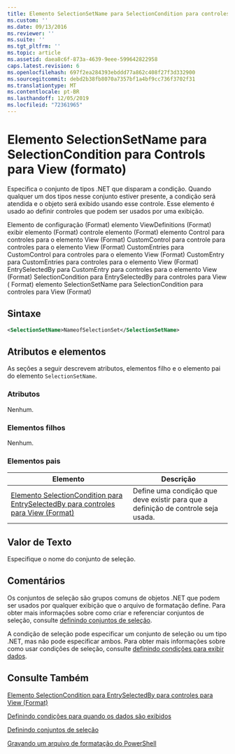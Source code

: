 ```yaml
---
title: Elemento SelectionSetName para SelectionCondition para controles para View (Format) | Microsoft Docs
ms.custom: ''
ms.date: 09/13/2016
ms.reviewer: ''
ms.suite: ''
ms.tgt_pltfrm: ''
ms.topic: article
ms.assetid: daea8c6f-873a-4639-9eee-599642822958
caps.latest.revision: 6
ms.openlocfilehash: 697f2ea284393ebddd77a862c408f27f3d332900
ms.sourcegitcommit: debd2b38fb8070a7357bf1a4bf9cc736f3702f31
ms.translationtype: MT
ms.contentlocale: pt-BR
ms.lasthandoff: 12/05/2019
ms.locfileid: "72361965"
---
```

# <a name="selectionsetname-element-for-selectioncondition-for-controls-for-view-format"></a>Elemento SelectionSetName para SelectionCondition para Controls para View (formato)

Especifica o conjunto de tipos .NET que disparam a condição. Quando qualquer um dos tipos nesse conjunto estiver presente, a condição será atendida e o objeto será exibido usando esse controle. Esse elemento é usado ao definir controles que podem ser usados por uma exibição.

Elemento de configuração (Format) elemento ViewDefinitions (Format) exibir elemento (Format) controle elemento (Format) elemento Control para controles para o elemento View (Format) CustomControl para controle para controles para o elemento View (Format) CustomEntries para CustomControl para controles para o elemento View (Format) CustomEntry para CustomEntries para controles para o elemento View (Format) EntrySelectedBy para CustomEntry para controles para o elemento View (Format) SelectionCondition para EntrySelectedBy para controles para View ( Format) elemento SelectionSetName para SelectionCondition para controles para View (Format)

## <a name="syntax"></a>Sintaxe

```xml
<SelectionSetName>NameofSelectionSet</SelectionSetName>
```

## <a name="attributes-and-elements"></a>Atributos e elementos

As seções a seguir descrevem atributos, elementos filho e o elemento pai do elemento `SelectionSetName`.

### <a name="attributes"></a>Atributos

Nenhum.

### <a name="child-elements"></a>Elementos filhos

Nenhum.

### <a name="parent-elements"></a>Elementos pais

|Elemento|Descrição|
|-------------|-----------------|
|[Elemento SelectionCondition para EntrySelectedBy para controles para View (Format)](./selectioncondition-element-for-entryselectedby-for-controls-for-view-format.md)|Define uma condição que deve existir para que a definição de controle seja usada.|

## <a name="text-value"></a>Valor de Texto

Especifique o nome do conjunto de seleção.

## <a name="remarks"></a>Comentários

Os conjuntos de seleção são grupos comuns de objetos .NET que podem ser usados por qualquer exibição que o arquivo de formatação define. Para obter mais informações sobre como criar e referenciar conjuntos de seleção, consulte [definindo conjuntos de seleção](./defining-selection-sets.md).

A condição de seleção pode especificar um conjunto de seleção ou um tipo .NET, mas não pode especificar ambos. Para obter mais informações sobre como usar condições de seleção, consulte [definindo condições para exibir dados](./defining-conditions-for-displaying-data.md).

## <a name="see-also"></a>Consulte Também

[Elemento SelectionCondition para EntrySelectedBy para controles para View (Format)](./selectioncondition-element-for-entryselectedby-for-controls-for-view-format.md)

[Definindo condições para quando os dados são exibidos](./defining-conditions-for-displaying-data.md)

[Definindo conjuntos de seleção](./defining-selection-sets.md)

[Gravando um arquivo de formatação do PowerShell](./writing-a-powershell-formatting-file.md)
